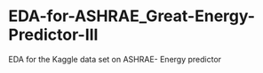 # EDA-for-ASHRAE_Great-Energy-Predictor-III
EDA for the Kaggle data set on ASHRAE- Energy predictor
